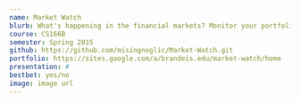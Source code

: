 ```yaml
---
name: Market Watch
blurb: What's happening in the financial markets? Monitor your portfolio by getting real time alerts on quantitative data(price, percentage change, graphs etc) and qualitative data through twitter sentiment analysis.
course: CS166B
semester: Spring 2015
github: https://github.com/misingnoglic/Market-Watch.git
portfolio: https://sites.google.com/a/brandeis.edu/market-watch/home
presentation: #
bestbet: yes/no
image: image url
---
```

